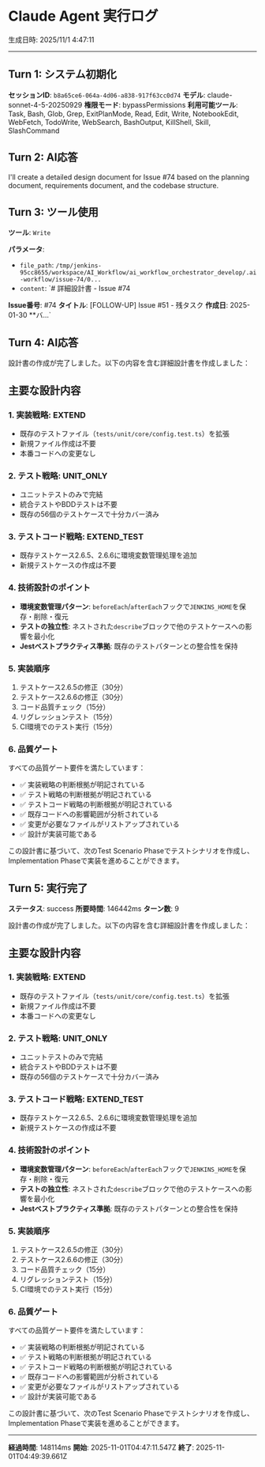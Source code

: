 # Claude Agent 実行ログ

生成日時: 2025/11/1 4:47:11

---

## Turn 1: システム初期化

**セッションID**: `b8a65ce6-064a-4d06-a838-917f63cc0d74`
**モデル**: claude-sonnet-4-5-20250929
**権限モード**: bypassPermissions
**利用可能ツール**: Task, Bash, Glob, Grep, ExitPlanMode, Read, Edit, Write, NotebookEdit, WebFetch, TodoWrite, WebSearch, BashOutput, KillShell, Skill, SlashCommand

## Turn 2: AI応答

I'll create a detailed design document for Issue #74 based on the planning document, requirements document, and the codebase structure.

## Turn 3: ツール使用

**ツール**: `Write`

**パラメータ**:
- `file_path`: `/tmp/jenkins-95cc8655/workspace/AI_Workflow/ai_workflow_orchestrator_develop/.ai-workflow/issue-74/0...`
- `content`: `# 詳細設計書 - Issue #74

**Issue番号**: #74
**タイトル**: [FOLLOW-UP] Issue #51 - 残タスク
**作成日**: 2025-01-30
**バ...`

## Turn 4: AI応答

設計書の作成が完了しました。以下の内容を含む詳細設計書を作成しました：

## 主要な設計内容

### 1. **実装戦略: EXTEND**
- 既存のテストファイル（`tests/unit/core/config.test.ts`）を拡張
- 新規ファイル作成は不要
- 本番コードへの変更なし

### 2. **テスト戦略: UNIT_ONLY**
- ユニットテストのみで完結
- 統合テストやBDDテストは不要
- 既存の56個のテストケースで十分カバー済み

### 3. **テストコード戦略: EXTEND_TEST**
- 既存テストケース2.6.5、2.6.6に環境変数管理処理を追加
- 新規テストケースの作成は不要

### 4. **技術設計のポイント**
- **環境変数管理パターン**: `beforeEach`/`afterEach`フックで`JENKINS_HOME`を保存・削除・復元
- **テストの独立性**: ネストされた`describe`ブロックで他のテストケースへの影響を最小化
- **Jestベストプラクティス準拠**: 既存のテストパターンとの整合性を保持

### 5. **実装順序**
1. テストケース2.6.5の修正（30分）
2. テストケース2.6.6の修正（30分）
3. コード品質チェック（15分）
4. リグレッションテスト（15分）
5. CI環境でのテスト実行（15分）

### 6. **品質ゲート**
すべての品質ゲート要件を満たしています：
- ✅ 実装戦略の判断根拠が明記されている
- ✅ テスト戦略の判断根拠が明記されている
- ✅ テストコード戦略の判断根拠が明記されている
- ✅ 既存コードへの影響範囲が分析されている
- ✅ 変更が必要なファイルがリストアップされている
- ✅ 設計が実装可能である

この設計書に基づいて、次のTest Scenario Phaseでテストシナリオを作成し、Implementation Phaseで実装を進めることができます。

## Turn 5: 実行完了

**ステータス**: success
**所要時間**: 146442ms
**ターン数**: 9

設計書の作成が完了しました。以下の内容を含む詳細設計書を作成しました：

## 主要な設計内容

### 1. **実装戦略: EXTEND**
- 既存のテストファイル（`tests/unit/core/config.test.ts`）を拡張
- 新規ファイル作成は不要
- 本番コードへの変更なし

### 2. **テスト戦略: UNIT_ONLY**
- ユニットテストのみで完結
- 統合テストやBDDテストは不要
- 既存の56個のテストケースで十分カバー済み

### 3. **テストコード戦略: EXTEND_TEST**
- 既存テストケース2.6.5、2.6.6に環境変数管理処理を追加
- 新規テストケースの作成は不要

### 4. **技術設計のポイント**
- **環境変数管理パターン**: `beforeEach`/`afterEach`フックで`JENKINS_HOME`を保存・削除・復元
- **テストの独立性**: ネストされた`describe`ブロックで他のテストケースへの影響を最小化
- **Jestベストプラクティス準拠**: 既存のテストパターンとの整合性を保持

### 5. **実装順序**
1. テストケース2.6.5の修正（30分）
2. テストケース2.6.6の修正（30分）
3. コード品質チェック（15分）
4. リグレッションテスト（15分）
5. CI環境でのテスト実行（15分）

### 6. **品質ゲート**
すべての品質ゲート要件を満たしています：
- ✅ 実装戦略の判断根拠が明記されている
- ✅ テスト戦略の判断根拠が明記されている
- ✅ テストコード戦略の判断根拠が明記されている
- ✅ 既存コードへの影響範囲が分析されている
- ✅ 変更が必要なファイルがリストアップされている
- ✅ 設計が実装可能である

この設計書に基づいて、次のTest Scenario Phaseでテストシナリオを作成し、Implementation Phaseで実装を進めることができます。


---

**経過時間**: 148114ms
**開始**: 2025-11-01T04:47:11.547Z
**終了**: 2025-11-01T04:49:39.661Z